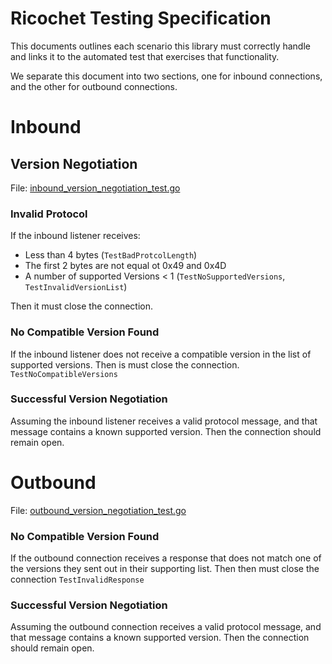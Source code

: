 # Ricochet Testing Specification

This documents outlines each scenario this library must correctly handle and
links it to the automated test that exercises that functionality.

We separate this document into two sections, one for inbound connections, and the
other for outbound connections.

# Inbound

## Version Negotiation

File: [inbound_version_negotiation_test.go](./inbound_version_negotiation_test.go)

### Invalid Protocol

If the inbound listener receives:

* Less than 4 bytes (`TestBadProtcolLength`)
* The first 2 bytes are not equal ot 0x49 and 0x4D
* A number of supported Versions &lt; 1 (`TestNoSupportedVersions`, `TestInvalidVersionList`)

Then it must close the connection.

### No Compatible Version Found

If the inbound listener does not receive a compatible version in the list of
supported versions. Then is must close the connection. `TestNoCompatibleVersions`

### Successful Version Negotiation 

Assuming the inbound listener receives a valid protocol message, and that message
contains a known supported version. Then the connection should remain open.

# Outbound

File: [outbound_version_negotiation_test.go](./outbound_version_negotiation_test.go)

### No Compatible Version Found

If the outbound connection receives a response that does not match one of the versions
they sent out in their supporting list. Then then must close the connection `TestInvalidResponse`


### Successful Version Negotiation 

Assuming the outbound connection receives a valid protocol message, and that message
contains a known supported version. Then the connection should remain open.

